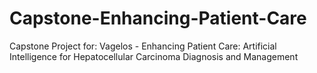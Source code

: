 # Capstone-Enhancing-Patient-Care
Capstone Project for: Vagelos - Enhancing Patient Care: Artificial Intelligence for Hepatocellular Carcinoma Diagnosis and Management 
